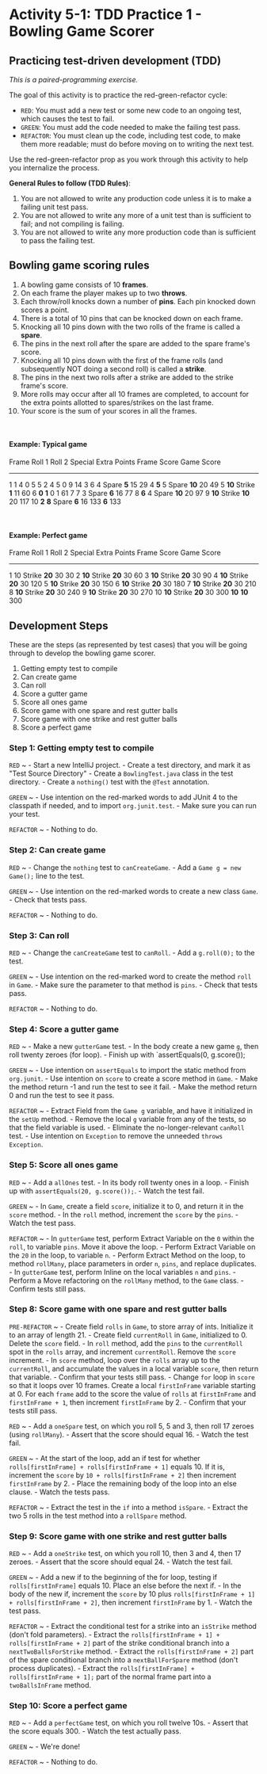 # Activity 5-1: TDD Practice 1 - Bowling Game Scorer

## Practicing test-driven development (TDD)

*This is a paired-programming exercise.*

The goal of this activity is to practice the red-green-refactor cycle:

- `RED`: You must add a new test or some new code to an ongoing test, which causes the test to fail.
- `GREEN`: You must add the code needed to make the failing test pass.
- `REFACTOR`: You must clean up the code, including test code, to make them more readable; must do before moving on to writing the next test.

Use the red-green-refactor prop as you work through this activity to help you internalize the process.

**General Rules to follow (TDD Rules)**:

1. You are not allowed to write any production code unless it is to make a failing unit test pass.
2. You are not allowed to write any more of a unit test than is sufficient to fail; and not compiling is failing.
3. You are not allowed to write any more production code than is sufficient to pass the failing test.

## Bowling game scoring rules

1. A bowling game consists of 10 **frames**.
2. On each frame the player makes up to two **throws**.
3. Each throw/roll knocks down a number of **pins**. Each pin knocked down scores a point.
4. There is a total of 10 pins that can be knocked down on each frame.
5. Knocking all 10 pins down with the two rolls of the frame is called a **spare**.
6. The pins in the next roll after the spare are added to the spare frame's score.
7. Knocking all 10 pins down with the first of the frame rolls (and subsequently NOT doing a second roll) is called a **strike**.
8. The pins in the next two rolls after a strike are added to the strike frame's score.
9. More rolls may occur after all 10 frames are completed, to account for the extra points allotted to spares/strikes on the last frame.
10. Your score is the sum of your scores in all the frames.

&nbsp;

#### Example: Typical game

Frame    Roll 1  Roll 2   Special   Extra Points  Frame Score  Game Score
------- ------- -------  --------- ------------- ------------ -----------
1             1       4                        0            5           5
2             4       5                        0            9          14
3             6       4    Spare           **5**           15          29
4         **5**       5    Spare          **10**           20          49
5        **10**            Strike          **1**           11          60
6         **0**   **1**                        0            1          61
7             7       3    Spare           **6**           16          77
8         **6**       4    Spare          **10**           20          97
9        **10**            Strike         **10**           20         117
10        **2**   **8**    Spare           **6**           16         133
          **6**                                                       133

&nbsp;

#### Example: Perfect game

Frame    Roll 1  Roll 2   Special   Extra Points  Frame Score  Game Score
------- ------- -------  --------- ------------- ------------ -----------
1            10            Strike         **20**           30          30
2        **10**            Strike         **20**           30          60
3        **10**            Strike         **20**           30          90
4        **10**            Strike         **20**           30         120
5        **10**            Strike         **20**           30         150
6        **10**            Strike         **20**           30         180
7        **10**            Strike         **20**           30         210
8        **10**            Strike         **20**           30         240
9        **10**            Strike         **20**           30         270
10       **10**            Strike         **20**           30         300
         **10**  **10**                                               300

## Development Steps

These are the steps (as represented by test cases) that you will be going through to develop the bowling game scorer.

1. Getting empty test to compile
2. Can create game
3. Can roll
4. Score a gutter game
5. Score all ones game
8. Score game with one spare and rest gutter balls
9. Score game with one strike and rest gutter balls
10. Score a perfect game

### Step 1: Getting empty test to compile

`RED`
  ~ - Start a new IntelliJ project.
    - Create a test directory, and mark it as "Test Source Directory"
    - Create a `BowlingTest.java` class in the test directory.
    - Create a `nothing()` test with the `@Test` annotation.

`GREEN`
  ~ - Use intention on the red-marked words to add JUnit 4 to the classpath if needed, and to import `org.junit.test`.
    - Make sure you can run your test.

`REFACTOR`
  ~ - Nothing to do.

### Step 2: Can create game

`RED`
  ~ - Change the `nothing` test to `canCreateGame`.
    - Add a `Game g = new Game();` line to the test.

`GREEN`
  ~ - Use intention on the red-marked words to create a new class `Game`.
    - Check that tests pass.

`REFACTOR`
  ~ - Nothing to do.

### Step 3: Can roll

`RED`
  ~ - Change the `canCreateGame` test to `canRoll`.
    - Add a `g.roll(0);` to the test.

`GREEN`
  ~ - Use intention on the red-marked word to create the method `roll` in `Game`.
    - Make sure the parameter to that method is `pins`.
    - Check that tests pass.

`REFACTOR`
  ~ - Nothing to do.

### Step 4: Score a gutter game

`RED`
  ~ - Make a new `gutterGame` test.
    - In the body create a new game `g`, then roll twenty zeroes (for loop).
    - Finish up with `assertEquals(0, g.score());

`GREEN`
  ~ - Use intention on `assertEquals` to import the static method from `org.junit`.
    - Use intention on `score` to create a score method in `Game`.
    - Make the method return -1 and run the test to see it fail.
    - Make the method return 0 and run the test to see it pass.

`REFACTOR`
  ~ - Extract Field from the `Game g` variable, and have it initialized in the `setUp` method.
    - Remove the local `g` variable from any of the tests, so that the field variable is used.
    - Eliminate the no-longer-relevant `canRoll` test.
    - Use intention on `Exception` to remove the unneeded `throws Exception`.

### Step 5: Score all ones game

`RED`
  ~ - Add a `allOnes` test.
    - In its body roll twenty ones in a loop.
    - Finish up with `assertEquals(20, g.score());`.
    - Watch the test fail.

`GREEN`
  ~ - In `Game`,  create a field `score`, initialize it to 0, and return it in the `score` method.
    - In the `roll` method, increment the `score` by the `pins`.
    - Watch the test pass.

`REFACTOR`
  ~ - In `gutterGame` test, perform Extract Variable on the `0` within the `roll`, to variable `pins`. Move it above the loop.
    - Perform Extract Variable on the `20` in the loop, to variable `n`.
    - Perform Extract Method on the loop, to method `rollMany`, place parameters in order `n`, `pins`, and replace duplicates.
    - In `gutterGame` test, perform Inline on the local variables `n` and `pins`.
    - Perform a Move refactoring on the `rollMany` method, to the `Game` class.
    - Confirm tests still pass.


### Step 8: Score game with one spare and rest gutter balls

`PRE-REFACTOR`
  ~ - Create field `rolls` in `Game`, to store array of ints. Initialize it to an array of length 21.
    - Create field `currentRoll` in `Game`, initialized to 0. Delete the `score` field.
    - In `roll` method, add the `pins` to the `currentRoll` spot in the `rolls` array, and increment `currentRoll`. Remove the `score` increment.
    - In `score` method, loop over the `rolls` array up to the `currentRoll`, and accumulate the values in a local variable `score`, then return that variable.
    - Confirm that your tests still pass.
    - Change `for` loop in `score` so that it loops over 10 frames. Create a local `firstInFrame` variable starting at 0. For each `frame` add to the score the value of `rolls` at `firstInFrame` and `firstInFrame + 1`, then increment `firstInFrame` by 2.
    - Confirm that your tests still pass.

`RED`
  ~ - Add a `oneSpare` test, on which you roll 5, 5 and 3, then roll 17 zeroes (using `rollMany`).
    - Assert that the score should equal 16.
    - Watch the test fail.

`GREEN`
  ~ - At the start of the loop, add an if test for whether `rolls[firstInFrame] + rolls[firstInFrame + 1]` equals 10. If it is, increment the `score` by `10 + rolls[firstInFrame + 2]` then increment `firstInFrame` by 2.
    - Place the remaining body of the loop into an else clause.
    - Watch the tests pass.

`REFACTOR`
  ~ - Extract the test in the `if` into a method `isSpare`.
    - Extract the two 5 rolls in the test method into a `rollSpare` method.

### Step 9: Score game with one strike and rest gutter balls

`RED`
  ~ - Add a `oneStrike` test, on which you roll 10, then 3 and 4, then 17 zeroes.
    - Assert that the score should equal 24.
    - Watch the test fail.

`GREEN`
  ~ - Add a new if to the beginning of the for loop, testing if `rolls[firstInFrame]` equals  10. Place an else before the next if.
    - In the body of the new if, increment the `score` by 10 plus `rolls[firstInFrame + 1] + rolls[firstInFrame + 2]`, then increment `firstInFrame` by 1.
    - Watch the test pass.

`REFACTOR`
  ~ - Extract the conditional test for a strike into an `isStrike` method (don't fold parameters).
    - Extract the `rolls[firstInFrame + 1] + rolls[firstInFrame + 2]` part of the strike conditional branch into a `nextTwoBallsForStrike` method.
    - Extract the `rolls[firstInFrame + 2]` part of the spare conditional branch into a `nextBallForSpare` method (don't process duplicates).
    - Extract the `rolls[firstInFrame] + rolls[firstInFrame + 1];` part of the normal frame part into a `twoBallsInFrame` method.

### Step 10: Score a perfect game

`RED`
  ~ - Add a `perfectGame` test, on which you roll twelve 10s.
    - Assert that the score equals 300.
    - Watch the test actually pass.

`GREEN`
  ~ - We're done!

`REFACTOR`
  ~ - Nothing to do.

